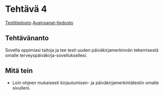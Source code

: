 # Tehtävä 4

[Testitiedosto](https://github.com/jonathan0079/Projekti_WEBDEV/blob/projekti-terveyssovelluksen-kehitys/tests/DiaryEntry_test.robot)
[Avainsanat-tiedosto](https://github.com/jonathan0079/Projekti_WEBDEV/blob/projekti-terveyssovelluksen-kehitys/tests/Keys.robot)

## Tehtävänanto
Sovella oppimiasi taitoja ja tee testi uuden päiväkirjamerkinnän tekemisestä omalle
terveyspäiväkirja-sovelluksellesi.

## Mitä tein
- Loin ohjeen mukaisesti kirjautumisen- ja päiväkirjamerkintätestin omalle sivulleni.
